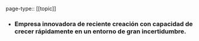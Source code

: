 page-type:: [[topic]]
- ### Empresa innovadora de reciente creación con capacidad de crecer rápidamente en un entorno de gran incertidumbre.


